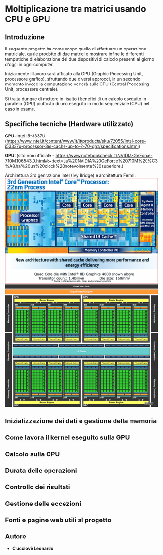 # Moltiplicazione tra matrici usando CPU e GPU

## Introduzione
Il seguente progetto ha come scopo quello di effettuare un operazione matriciale, quale prodotto di due matrici e mostrare infine le differenti tempistiche di elaborazione dei due dispositivi di calcolo presenti al giorno d'oggi in ogni computer.

Inizialmente il lavoro sarà affidato alla GPU (Graphic Processing Unit, processore grafico), sfruttando due diversi approcci, in un secondo momento invece la computazione verterà sulla CPU (Central Processing Unit, processore centrale).

Si tratta dunque di mettere in risalto i benefici di un calcolo eseguito in parallelo (GPU) piuttosto di uno eseguito in modo sequenziale (CPU) nel caso in esame.

## Specifiche tecniche (Hardware utilizzato)

<b>CPU:</b> Intel i5-3337U (https://www.intel.it/content/www/it/it/products/sku/72055/intel-core-i53337u-processor-3m-cache-up-to-2-70-ghz/specifications.html)

<b>GPU:</b> (sito non ufficiale - https://www.notebookcheck.it/NVIDIA-GeForce-710M.106543.0.html#:~:text=La%20NVIDIA%20GeForce%20710M%20%C3%A8,ha%20un%20clock%20notevolmente%20superiore.)

Architettura 3rd genrazione intel (Ivy Bridge) e architettura Fermi: 
<img src="https://github.com/teux4545/matrix_mul/blob/master/Ivy_Bridge.webp"></img><br>
<img src="https://github.com/teux4545/matrix_mul/blob/master/Fermi_Architecture.png"></img><br>
## Inizializzazione dei dati e gestione della memoria

## Come lavora il kernel eseguito sulla GPU

## Calcolo sulla CPU

## Durata delle operazioni

## Controllo dei risultati

## Gestione delle eccezioni

## Fonti e pagine web utili al progetto

## Autore
- <b>Ciucciovè Leonardo</b>
